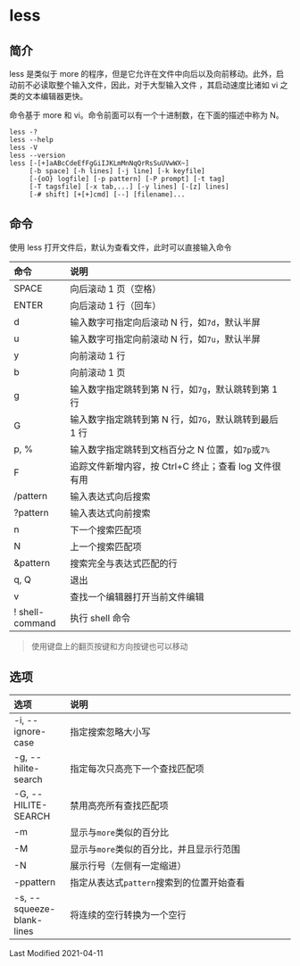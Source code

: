 # less

## 简介

less 是类似于 more 的程序，但是它允许在文件中向后以及向前移动。此外，启动前不必读取整个输入文件，因此，对于大型输入文件
，其启动速度比诸如 vi 之类的文本编辑器更快。

命令基于 more 和 vi。命令前面可以有一个十进制数，在下面的描述中称为 N。

```
less -?
less --help
less -V
less --version
less [-[+]aABcCdeEfFgGiIJKLmMnNqQrRsSuUVwWX~]
     [-b space] [-h lines] [-j line] [-k keyfile]
     [-{oO} logfile] [-p pattern] [-P prompt] [-t tag]
     [-T tagsfile] [-x tab,...] [-y lines] [-[z] lines]
     [-# shift] [+[+]cmd] [--] [filename]...
```

## 命令

<style>
table th:first-of-type {
    width: 20%;
}
</style>

使用 less 打开文件后，默认为查看文件，此时可以直接输入命令

| 命令            | 说明                                                   |
| :-------------- | :----------------------------------------------------- |
| SPACE           | 向后滚动 1 页（空格）                                  |
| ENTER           | 向后滚动 1 行（回车）                                  |
| d               | 输入数字可指定向后滚动 N 行，如`7d`，默认半屏          |
| u               | 输入数字可指定向前滚动 N 行，如`7u`，默认半屏          |
| y               | 向前滚动 1 行                                          |
| b               | 向前滚动 1 页                                          |
| g               | 输入数字指定跳转到第 N 行，如`7g`，默认跳转到第 1 行   |
| G               | 输入数字指定跳转到第 N 行，如`7G`，默认跳转到最后 1 行 |
| p, %            | 输入数字指定跳转到文档百分之 N 位置，如`7p`或`7%`      |
| F               | 追踪文件新增内容，按 Ctrl+C 终止；查看 log 文件很有用  |
| /pattern        | 输入表达式向后搜索                                     |
| ?pattern        | 输入表达式向前搜索                                     |
| n               | 下一个搜索匹配项                                       |
| N               | 上一个搜索匹配项                                       |
| &pattern        | 搜索完全与表达式匹配的行                               |
| q, Q            | 退出                                                   |
| v               | 查找一个编辑器打开当前文件编辑                         |
| ! shell-command | 执行 shell 命令                                        |

>使用键盘上的翻页按键和方向按键也可以移动

## 选项

| 选项                      | 说明                                      |
| :------------------------ | :---------------------------------------- |
| -i, --ignore-case         | 指定搜索忽略大小写                        |
| -g, --hilite-search       | 指定每次只高亮下一个查找匹配项            |
| -G, --HILITE-SEARCH       | 禁用高亮所有查找匹配项                    |
| -m                        | 显示与`more`类似的百分比                  |
| -M                        | 显示与`more`类似的百分比，并且显示行范围  |
| -N                        | 展示行号（左侧有一定缩进）                |
| -ppattern                 | 指定从表达式`pattern`搜索到的位置开始查看 |
| -s, --squeeze-blank-lines | 将连续的空行转换为一个空行                |

Last Modified 2021-04-11
